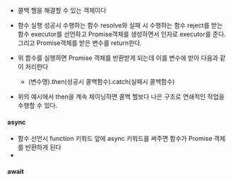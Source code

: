 - 콜백 헬을 해결할 수 있는 객체이다
- 함수 실행 성공시 수행하는 함수 resolve와 실패 시 수행하는 함수 reject를 받는 함수 
	executor를 선언하고 Promise객체를 생성하면서 인자로 executor를 준다.
	그리고 Promise객체를 받은 변수를 return한다.

- 위 함수를 실행하면 Promise 객체를 반환받게 되는데 이를 변수에 받아 다음과 같이 처리한다
	- (변수명).then(성공시 콜백함수).catch(실패시 콜백함수)

- 위의 예시에서 then을 계속 체이닝하면 콜백 헬보다 나은 구조로 연쇄적인 작업을 수행할 수 있다.

#### async
- 함수 선언시 function 키워드 앞에 async 키워드를 써주면 함수가 Promise 객체를 반환하게 된다
- 
#### await
